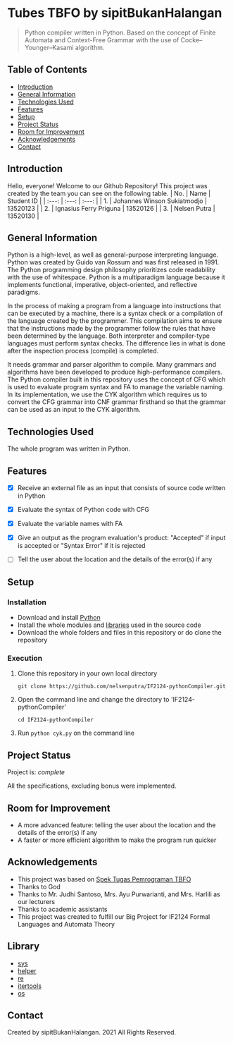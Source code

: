 # Tubes TBFO by sipitBukanHalangan
> Python compiler written in Python. Based on the concept of Finite Automata and Context-Free Grammar with the use of Cocke–Younger–Kasami algorithm.


## Table of Contents
* [Introduction](#introduction)
* [General Information](#general-information)
* [Technologies Used](#technologies-used)
* [Features](#features)
* [Setup](#setup)
* [Project Status](#project-status)
* [Room for Improvement](#room-for-improvement)
* [Acknowledgements](#acknowledgements)
* [Contact](#contact)


## Introduction
Hello, everyone! Welcome to our Github Repository!
This project was created by the team you can see on the following table.
| No. | Name | Student ID |
| :---: | :---: | :---: |
| 1. | Johannes Winson Sukiatmodjo | 13520123 |
| 2. | Ignasius Ferry Priguna | 13520126 | 
| 3. | Nelsen Putra | 13520130 |


## General Information
Python is a high-level, as well as general-purpose interpreting language. Python was created by Guido van Rossum and was first released in 1991. The Python programming design philosophy prioritizes code readability with the use of whitespace. Python is a multiparadigm language because it implements functional, imperative, object-oriented, and reflective paradigms.

In the process of making a program from a language into instructions that can be executed by a machine, there is a syntax check or a compilation of the language created by the programmer. This compilation aims to ensure that the instructions made by the programmer follow the rules that have been determined by the language. Both interpreter and compiler-type languages must perform syntax checks. The difference lies in what is done after the inspection process (compile) is completed.

It needs grammar and parser algorithm to compile. Many grammars and algorithms have been developed to produce high-performance compilers. The Python compiler built in this repository uses the concept of CFG which is used to evaluate program syntax and FA to manage the variable naming. In its implementation, we use the CYK algorithm which requires us to convert the CFG grammar into CNF grammar firsthand so that the grammar can be used as an input to the CYK algorithm.


## Technologies Used
The whole program was written in Python.


## Features
- [x] Receive an external file as an input that consists of source code written in Python
- [x] Evaluate the syntax of Python code with CFG
- [x] Evaluate the variable names with FA
- [x] Give an output as the program evaluation's product: "Accepted" if input is accepted or "Syntax Error" if it is rejected
- [ ] Tell the user about the location and the details of the error(s) if any


## Setup
### Installation
- Download and install [Python](https://www.python.org/downloads/)
- Install the whole modules and [libraries](#library) used in the source code
- Download the whole folders and files in this repository or do clone the repository

### Execution
1. Clone this repository in your own local directory

    `git clone https://github.com/nelsenputra/IF2124-pythonCompiler.git`

2. Open the command line and change the directory to 'IF2124-pythonCompiler'

    `cd IF2124-pythonCompiler`
    
3. Run `python cyk.py` on the command line


## Project Status
Project is: _complete_

All the specifications, excluding bonus were implemented.


## Room for Improvement
- A more advanced feature: telling the user about the location and the details of the error(s) if any
- A faster or more efficient algorithm to make the program run quicker


## Acknowledgements
- This project was based on [Spek Tugas Pemrograman TBFO](https://docs.google.com/document/d/1Fd8wLOP_GzJ66atpw1yK1_S1dLCFQcKFTgnePFHql7Y/edit#)
- Thanks to God
- Thanks to Mr. Judhi Santoso, Mrs. Ayu Purwarianti, and Mrs. Harlili as our lecturers
- Thanks to academic assistants
- This project was created to fulfill our Big Project for IF2124 Formal Languages and Automata Theory


## Library
- [sys](https://docs.python.org/3/library/sys.html)
- [helper](https://pypi.org/project/helper/)
- [re](https://docs.python.org/3/library/re.html)
- [itertools](https://docs.python.org/3/library/itertools.html)
- [os](https://docs.python.org/3/library/os.html)


## Contact
Created by sipitBukanHalangan. 2021 All Rights Reserved.
